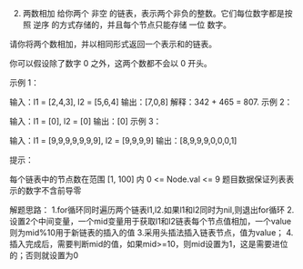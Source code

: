 2. 两数相加
给你两个 非空 的链表，表示两个非负的整数。它们每位数字都是按照 逆序 的方式存储的，并且每个节点只能存储 一位 数字。

请你将两个数相加，并以相同形式返回一个表示和的链表。

你可以假设除了数字 0 之外，这两个数都不会以 0 开头。

 

示例 1：


输入：l1 = [2,4,3], l2 = [5,6,4]
输出：[7,0,8]
解释：342 + 465 = 807.
示例 2：

输入：l1 = [0], l2 = [0]
输出：[0]
示例 3：

输入：l1 = [9,9,9,9,9,9,9], l2 = [9,9,9,9]
输出：[8,9,9,9,0,0,0,1]
 

提示：

每个链表中的节点数在范围 [1, 100] 内
0 <= Node.val <= 9
题目数据保证列表表示的数字不含前导零

解题思路：
 1.for循环同时遍历两个链表l1,l2.如果l1和l2同时为nil,则退出for循环
 2.设置2个中间变量，一个mid变量用于获取l1和l2链表每个节点值相加，一个value则为mid%10用于新链表的插入的值
 3.采用头插法插入链表节点，值为value；
 4.插入完成后，需要判断mid的值，如果mid>=10，则mid设置为1，这是需要进位的；否则就设置为0